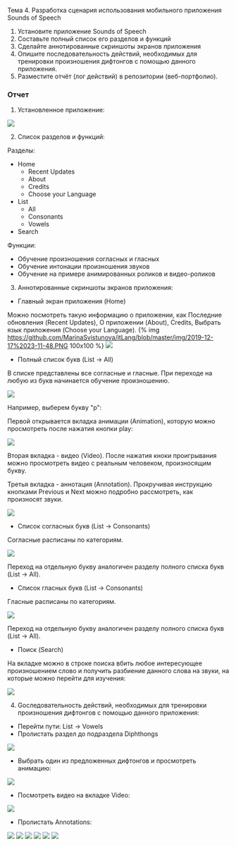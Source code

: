 Тема 4. Разработка сценария использования мобильного приложения Sounds of Speech
1. Установите приложение Sounds of Speech
2. Составьте полный список его разделов и функций
3. Сделайте аннотированные скриншоты экранов приложения
4. Опишите последовательность действий, необходимых для тренировки
произношения дифтонгов с помощью данного приложения.
5. Разместите отчёт (лог действий) в репозитории (веб-портфолио).

### Отчет

1. Установленное приложение:

![](https://github.com/MarinaSvistunova/itLang/blob/master/img/2019-12-17%2023-38-29.PNG)

2. Список разделов и функций:

Разделы:

- Home
  - Recent Updates
  - About
  - Credits
  - Choose your Language
- List
  - All
  - Consonants
  - Vowels
- Search

Функции:

- Обучение произношения согласных и гласных
- Обучение интонации произношения звуков
- Обучение на примере анимированных роликов и видео-роликов

3. Аннотированные скриншоты экранов приложения:

- Главный экран приложения (Home)

Можно посмотреть такую информацию о приложении, как Последние обновления (Recent Updates), О приложении (About), Credits, Выбрать язык приложения (Choose your Language).
{% img https://github.com/MarinaSvistunova/itLang/blob/master/img/2019-12-17%2023-11-48.PNG 100x100 %}
![](https://github.com/MarinaSvistunova/itLang/blob/master/img/2019-12-17%2023-11-48.PNG)

- Полный список букв (List -> All)

В списке представлены все согласные и гласные. При переходе на любую из букв начинается обучение произношению. 

![](https://github.com/MarinaSvistunova/itLang/blob/master/img/2019-12-17%2023-11-56.PNG)

Например, выберем букву "p":

Первой открывается вкладка анимации (Animation), которую можно просмотреть после нажатия кнопки play:

![](https://github.com/MarinaSvistunova/itLang/blob/master/img/2019-12-17%2023-12-03.PNG)

Вторая вкладка - видео (Video). После нажатия кноки проигрывания можно просмотреть видео с реальным человеком, произносящим букву.

Третья вкладка - аннотация (Annotation). Прокручивая инструкцию кнопками Previous и Next можно подробно рассмотреть, как произносят звуки.

![](https://github.com/MarinaSvistunova/itLang/blob/master/img/2019-12-17%2023-12-14.PNG)

- Список согласных букв (List -> Consonants)

Согласные расписаны по категориям.

![](https://github.com/MarinaSvistunova/itLang/blob/master/img/2019-12-17%2023-12-55.PNG)

Переход на отдельную букву аналогичен разделу полного списка букв (List -> All).

- Список гласных букв (List -> Consonants)

Гласные расписаны по категориям.

![](https://github.com/MarinaSvistunova/itLang/blob/master/img/2019-12-17%2023-13-01.PNG)

Переход на отдельную букву аналогичен разделу полного списка букв (List -> All).

- Поиск (Search)

На вкладке можно в строке поиска вбить любое интересующее произношением слово и получить разбиение данного слова на звуки, на которые можно перейти для изучения:

![](https://github.com/MarinaSvistunova/itLang/blob/master/img/2019-12-17%2023-15-03.PNG)

4. Gоследовательность действий, необходимых для тренировки произношения дифтонгов с помощью данного приложения:

- Перейти пути: List -> Vowels
- Пролистать раздел до подраздела Diphthongs

![](https://github.com/MarinaSvistunova/itLang/blob/master/img/2019-12-17%2023-13-14.PNG)

- Выбрать один из предложенных дифтонгов и просмотреть анимацию:

![](https://github.com/MarinaSvistunova/itLang/blob/master/img/2019-12-17%2023-13-23.PNG)

- Посмотреть видео на вкладке Video:

![](https://github.com/MarinaSvistunova/itLang/blob/master/img/2019-12-17%2023-13-27.PNG)

- Пролистать Annotations:

![](https://github.com/MarinaSvistunova/itLang/blob/master/img/2019-12-17%2023-13-31.PNG)
![](https://github.com/MarinaSvistunova/itLang/blob/master/img/2019-12-17%2023-13-37.PNG)
![](https://github.com/MarinaSvistunova/itLang/blob/master/img/2019-12-17%2023-13-40.PNG)
![](https://github.com/MarinaSvistunova/itLang/blob/master/img/2019-12-17%2023-13-43.PNG)
![](https://github.com/MarinaSvistunova/itLang/blob/master/img/2019-12-17%2023-13-46.PNG)
![](https://github.com/MarinaSvistunova/itLang/blob/master/img/2019-12-17%2023-13-50.PNG)
